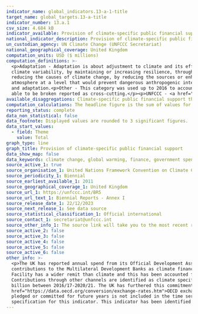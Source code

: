 ```yaml
---
indicator_name: global_indicators.13-a-1-title
target_name: global_targets.13-a-title
indicator_number: 13.a.1
csv_size: 4.684 kB
indicator_available: Provision of climate-specific public financial support
national_indicator_description: Provision of climate-specific public financial support as reported to the UNFCCC (Biennial Report - Annex I). Figures are given in US Dollars (millions).
un_custodian_agency: UN Climate Change (UNFCCC Secretariat)
national_geographical_coverage: United Kingdom
computation_units: USD ($ millions)
computation_definitions: >-
  <p>Adaptation - Adaptation is about adjustment to climate and its effects. The specific definition that applies to the data presented is - An activity that 'intends to reduce the vulnerability of human or natural systems to the current and expected impacts of climate change, including
  climate variability, by maintaining or increasing resilience, through increased ability to adapt to, or absorb, climate change stresses, shocks and variability and/or by helping reduce exposure to them.' (OECD DAC Rio Markers for Climate - Handbook).<p>Mitigation - Mitigation is about
  reducing the causes of climate change, by reducing the sources or enhancing the sinks of greenhouse gases. The specific definition that applies to the data presented is - An activity that 'contributes to the objective of stabilisation of greenhouse gas (GHG) concentrations in the
  atmosphere at a level that would prevent dangerous anthropogenic interference with the climate system by promoting efforts to reduce or limit GHG emissions or to enhance GHG sequestration.' (OECD DAC Rio Markers for Climate - Handbook).<p>Cross-cutting - Cross-cutting across mitigation
  and adaptation.<p>Other - This category was used up to 2016 to account for spend in cross-cutting programmes that could not be broken down into mitigation and adaptation elements. Since 2016 more spend has been able to be reported as either mitigation and adaptation, with any spend not
  able to be broken reported as cross-cutting.</p><p>UNFCCC - <a href="https://unfccc.int/about-us/about-the-secretariat">The United Nations Framework Convention on Climate Change</a>. <p> OECD - <a href="https://www.oecd.org/">Organisation for Economic Co-operation and Development</a>.
available_disaggregations: Climate-specific public financial support themes - adapttion, cross-cutting and mitigation
computation_calculations: The headline figure is the sum of values for all adaptation, mitigation, cross-cutting, and other funding for the year in question. 
reporting_status: complete
data_non_statistical: false
data_footnote: Displayed values are rounded to 3 significant figures.
data_start_values:
  - field: Theme
    value: Total
graph_type: line
graph_title: Provision of climate-specific public financial support
data_show_map: false
data_keywords: climate change, global warming, finance, government spending, ODA
source_active_1: true
source_organisation_1: United Nations Framework Convention on Climate Change (UNFCCC)
source_periodicity_1: Biennial 
source_earliest_available_1: 2011
source_geographical_coverage_1: United Kingdom
source_url_1: https://unfccc.int/BR5
source_url_text_1: Biennial Reports - Annex I
source_release_date_1: 22/12/2023
source_next_release_1: See data source
source_statistical_classification_1: Official international
source_contact_1: secretariat@unfccc.int
source_other_info_1: The source link will take you to the most recent report. Links to older reports are given under ANNEX I BR/NC SUBMISSIONS. Numbers are taken from the BR-CTF file for the United Kingdom, Table 7
source_active_2: false
source_active_3: false
source_active_4: false
source_active_5: false
source_active_6: false
other_info: >-
  <p>The UK has reported annual spend from its Official Development Assistance (ODA) budget that it has assessed as having clear climate change objectives. All reported UK International Climate Finance (ICF) is ODA. The UK does not include attributed shares of its core/general
  contributions to the Multilateral Development Banks as climate finance and these are not included in these figures. The UK has provided the majority of its climate finance via grants.<p>100% of Green Climate Fund contributions are counted as climate specific. The Global Environment
  Facility has a wider remit than climate and this has been accounted for in the amount scored as climate specific. For the purposes of reporting,  these climate specific multilateral contributions are included in cross-cutting but could be split 50% adaptation and 50% mitigation.
  Contributions through other channels are identified as climate specific when they are assessed as having clear climate change objectives.<p>Building on the commitment to £3.87 billion in ICF between 2011/12- 2015/16, the UK committed to further scale up climate finance to at least £5.8
  billion between 2016/17-2020/21. The UK has furthered this commitment by doubling its ICF to £11.6 billion between 2020/21 and 2025/26.<p>The reported finance is the amount recorded as spent for UK Government budgetary purposes (in £m and then converted to $m using <a
  href="https://data.oecd.org/conversion/exchange-rates.htm">OECD exchange rates</a> from 2013, and <a href="https://www.bankofengland.co.uk/boeapps/database/Rates.asp?TD=30&TM=Dec&TY=2011&into=GBP&rateview=D">end of year daily spot rates</a> previously). Therefore, spend that has been
  pledged or committed for future years is not included in the time series above. Spend using promissory notes is included at the deposit stage. These represent a legal promise for the UK to provide the total value of the promissory note to the note’s recipient.<p> Data follows the UN
  specification for this indicator. This indicator has been identified in collaboration with topic experts.
---
```

